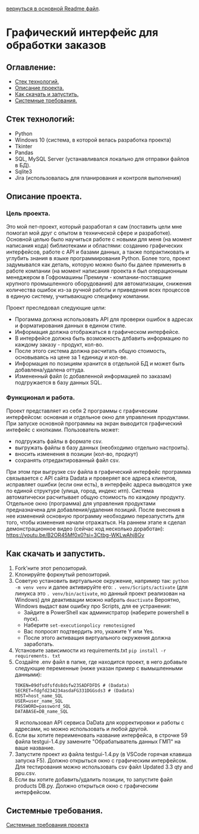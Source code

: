 [вернуться в основной Readme файл](https://github.com/gaifut/Project0).

# Графический интерфейс для обработки заказов

## Оглавление:
- [Стек технологий.](#Стек-технологий)
- [Описание проекта.](#Описание-проекта)
- [Как скачать и запустить.](#Как-скачать-и-запустить)
- [Системные требования.](#Системные-требования)

## Стек технологий:
- Python
- Windows 10 (система, в которой велась разработка проекта)
- Tkinter
- Pandas
- SQL, MySQL Server (устанавливался локально для отправки файлов в БД).
- Sqlite3
- Jira (использовалась для планирования и контроля выполнения)

## Описание проекта.
### Цель проекта.
Это мой пет-проект, который разработал я сам (поставить цели мне помогал мой друг с опытом в технической сфере и разработке). 
Основной целью было научиться работе с новыми для меня (на момент написания кода) библиотеками и областями: созданию графических интерфейсов, работе с API и базами данных, а также попрактиковать и углубить знания в языке программирования Python.
Более того, проект задумывался как деталь, которую можно было бы далее применить в работе компании (на момент написания проекта я был операционным менеджером в Гофромашины Премиум - компании-поставщике крупного промышленного оборудования) для автоматизации, снижения количества ошибок из-за ручной работы и приведения всех процессов в единую систему, учитывающую специфику компании.

Проект преследовал следующие цели:
- Прогамма должна использовать API для проверки ошибок в адресах и форматирования данных в едином стиле.
- Информация должна отображаться в графическом интерфейсе.
- В интерфейсе должна быть возможность длбавить информацию по каждому заказу - продукт, кол-во.
- После этого система должна расчитать общую стоимость, основываясь на цене за 1 единицу и кол-ве.
- Информация по позициям хранится в отдельной БД и может быть добавлена/удалена оттуда.
- Измененный файл (с добавленной информацией по заказам) подгружается в базу данных SQL.
### Функционал и работа.
Проект представляет из себя 2 программы с графическим интерфейсом: основная и отдельное окно для управления продуктами. 
При запуске основной программы на экран выводится графический интефейс с кнопками. Пользователь может:
- подгружать файлы в формате csv.
- выгружать файлы в базу данных (необходимо отдельно настроить).
- вносить изменения в позиции (кол-во, продкут)
- сохранять отредактированный файл csv.

При этом при выгрузке csv файла в графический интерфейс программа связывается с API сайта Dadata и проверяет все адреса клиентов, исправляет ошибки (если они есть), в интерфейс адреса выводятся уже по единой структуре (улица, город, индекс итп).
Система автоматически расчитывает общую стоимость по каждому продукту.
Отдельное окно (программа) для управления продуктами предназначена для добавления/удаления позиций. После внесения в нее изменений основную программу необходимо перезапустить для того, чтобы изменения начали отражаться.
На раннем этапе я сделал демонстрационное видео (сейчас код несколько доработан): https://youtu.be/B2OR45Mf0x0?si=3Ctbg-WKLwAhj8Gy

## Как скачать и запустить.
1. Fork'ните этот репозиторий.
2. Клонируйте форкнутый репозиторий.
3. Советую установить виртуальное окружение, например так: ```python -m venv venv```
   и далее активируйте его: ```. venv/Scripts/activate``` (для линукса это ```. venv/bin/activate```, но данный проект реализован на Windows)
   для деактивации можно набрать ```deactivate```
   Вероятно, Windows выдаст вам ошибку про Scripts, для ее устранения:
    - Зайдите в PowerShell как администратор (наберите powershell в пуск).
    - Наберите ```set-executionpolicy remotesigned```
    - Вас попросят подтвердить это, укажите Y или Yes.
    - После этого активащия виртуального окружения должна заработать.
4. Установите зависимости из requirements.txt
   ```pip install -r requirements. txt```
5. Создайте .env файл в папке, где находится проект, в него добавьте следующие переменные (ниже указан пример с вымышленными данными):
   ```
   TOKEN=09dfsdfsfds8dsfw23SADFDFDS # (Dadata)
   SECRET=fdgfd234234asdaFG331DGGsds3 # (Dadata)
   HOST=host_name_SQL
   USER=user_name_SQL
   PASSWORD=password_SQL
   DATABASE=DB_name_SQL
   ```
   Я использовал API сервиса DaData для корректировки и работы с адресами, но можно использовать и любой другой.
6. Если вы хотите переименовать название интерфейса, в строчке 59 файла testgui-1.4.py замените "Обрабатыватель данных ГМП" на ваше название.
7. Запустите проект из файла testgui-1.4.py (в VSCode горячая клавиша запуска F5). Должно открыться окно с графическим интерфейсом. Для тестирования можно использовать csv файл Updated 3.3 qty and ppu.csv.
8. Если вы хотите добавить/удалить позиции, то запустите файл products DB.py. Должно открыться окно с графическим интерфейсом.
## Системные требования.
[Системные требования проекта](https://github.com/gaifut/Project0/blob/main/requirements.txt)
